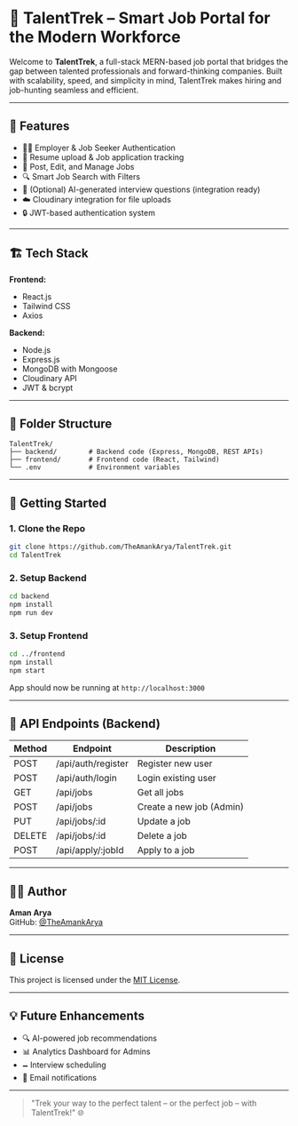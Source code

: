 # 🚀 TalentTrek – Smart Job Portal for the Modern Workforce

Welcome to **TalentTrek**, a full-stack MERN-based job portal that bridges the gap between talented professionals and forward-thinking companies. Built with scalability, speed, and simplicity in mind, TalentTrek makes hiring and job-hunting seamless and efficient.

---

## 🌟 Features

- 🧑‍💼 Employer & Job Seeker Authentication
- 📄 Resume upload & Job application tracking
- 📝 Post, Edit, and Manage Jobs
- 🔍 Smart Job Search with Filters
- 🧠 (Optional) AI-generated interview questions (integration ready)
- ☁️ Cloudinary integration for file uploads
- 🔒 JWT-based authentication system

---

## 🏗️ Tech Stack

**Frontend:**
- React.js
- Tailwind CSS
- Axios

**Backend:**
- Node.js
- Express.js
- MongoDB with Mongoose
- Cloudinary API
- JWT & bcrypt

---

## 📁 Folder Structure

```
TalentTrek/
├── backend/        # Backend code (Express, MongoDB, REST APIs)
├── frontend/       # Frontend code (React, Tailwind)
└── .env            # Environment variables
```


---

## 🚀 Getting Started

### 1. Clone the Repo

```bash
git clone https://github.com/TheAmankArya/TalentTrek.git
cd TalentTrek
```

### 2. Setup Backend

```bash
cd backend
npm install
npm run dev
```

### 3. Setup Frontend

```bash
cd ../frontend
npm install
npm start
```

App should now be running at `http://localhost:3000`

---

## 🧲 API Endpoints (Backend)

| Method | Endpoint              | Description                |
|--------|-----------------------|----------------------------|
| POST   | /api/auth/register    | Register new user          |
| POST   | /api/auth/login       | Login existing user        |
| GET    | /api/jobs             | Get all jobs               |
| POST   | /api/jobs             | Create a new job (Admin)   |
| PUT    | /api/jobs/:id         | Update a job               |
| DELETE | /api/jobs/:id         | Delete a job               |
| POST   | /api/apply/:jobId     | Apply to a job             |

---

## 🙆‍♂️ Author

**Aman Arya**  
GitHub: [@TheAmankArya](https://github.com/TheAmankArya)

---

## 📌 License

This project is licensed under the [MIT License](LICENSE).

---

## 💡 Future Enhancements

- 🔍 AI-powered job recommendations
- 📊 Analytics Dashboard for Admins
- 🗕️ Interview scheduling
- 🔔 Email notifications

---

> "Trek your way to the perfect talent – or the perfect job – with TalentTrek!" 🌐

